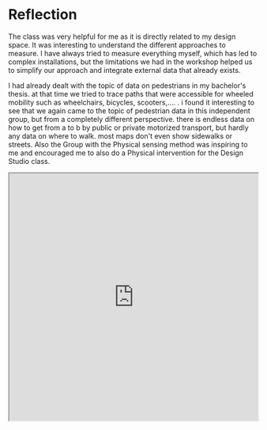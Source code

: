 # Reflection
The class was very helpful for me as it is directly related to my design space. It was interesting to understand the different approaches to measure. I have always tried to measure everything myself, which has led to complex installations, but the limitations we had in the workshop helped us to simplify our approach and integrate external data that already exists. 

I had already dealt with the topic of data on pedestrians in my bachelor's thesis. at that time we tried to trace paths that were accessible for wheeled mobility such as wheelchairs, bicycles, scooters,.... . i found it interesting to see that we again came to the topic of pedestrian data in this independent group, but from a completely different perspective. there is endless data on how to get from a to b by public or private motorized transport, but hardly any data on where to walk. most maps don't even show sidewalks or streets. Also the Group with the Physical sensing method was inspiring to me and encouraged me to also do a Physical intervention for the Design Studio class.
<iframe src="https://drive.google.com/file/d/1oZE9mHjNlKVq8SvNcj0Hfhg5m0Z-4nVO/view?usp=sharing" width="100%" height="500px"></iframe>
